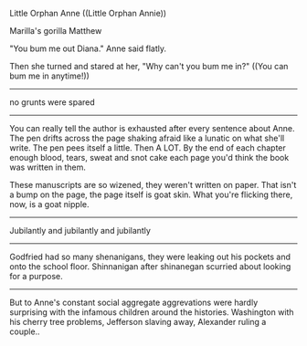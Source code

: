 Little Orphan Anne ((Little Orphan Annie))

Marilla's gorilla Matthew


"You bum me out Diana." Anne said flatly.

Then she turned and stared at her, "Why can't you bum me in?" ((You can bum me in anytime!))



-------

no grunts were spared



-------

You can really tell the author is exhausted after every sentence about Anne. The pen drifts across the page shaking afraid like a lunatic on what she'll write. The pen pees itself a little. Then A LOT. By the end of each chapter enough blood, tears, sweat and snot cake each page you'd think the book was written in them. 



These manuscripts are so wizened, they weren't written on paper. That isn't a bump on the page, the page itself is goat skin. What you're flicking there, now, is a goat nipple.



-------



Jubilantly and jubilantly and jubilantly





-----



Godfried had so many shenanigans, they were leaking out his pockets and onto the school floor. Shinnanigan after shinanegan scurried about looking for a purpose.



-------



But to Anne's constant social aggregate aggrevations were hardly surprising with the infamous children around the histories. Washington with his cherry tree problems, Jefferson slaving away, Alexander ruling a couple..